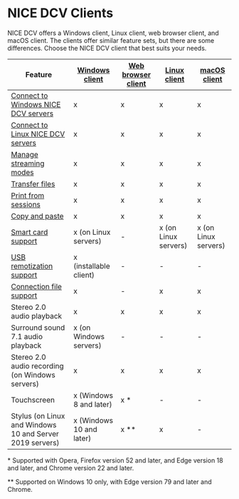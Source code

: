 # NICE DCV Clients<a name="client"></a>

NICE DCV offers a Windows client, Linux client, web browser client, and macOS client\. The clients offer similar feature sets, but there are some differences\. Choose the NICE DCV client that best suits your needs\.


| Feature | [Windows client](client-windows.md) | [Web browser client](client-web.md) | [Linux client](client-linux.md) | [macOS client](client-mac.md) | 
| --- | --- | --- | --- | --- | 
|  [Connect to Windows NICE DCV servers](using-connecting.md)  | x | x | x | x | 
|  [Connect to Linux NICE DCV servers](using-connecting.md)  | x | x | x | x | 
|  [Manage streaming modes](using-streaming.md)  | x | x | x | x | 
|  [Transfer files](using-transfer.md)  | x | x | x | x | 
|  [Print from sessions](using-print.md)  | x | x | x | x | 
|  [Copy and paste](using-copy-paste.md)  | x | x | x | x | 
|  [Smart card support](using-smartcard.md)  | x \(on Linux servers\) | \- | x \(on Linux servers\) | x \(on Linux servers\) | 
|  [USB remotization support](using-usb.md)  | x \(installable client\) | \- | \- | \- | 
|  [Connection file support](using-connection-file.md)  | x | \- | x | x | 
|  Stereo 2\.0 audio playback  | x | x | x | x | 
|  Surround sound 7\.1 audio playback  | x \(on Windows servers\) | \- | \- | \- | 
|  Stereo 2\.0 audio recording \(on Windows servers\)  | x | x | x | x | 
|  Touchscreen  | x \(Windows 8 and later\) | x \* | \- | \- | 
|  Stylus \(on Linux and Windows 10 and Server 2019 servers\)  | x \(Windows 10 and later\) | x \*\* | x | \- | 

\* Supported with Opera, Firefox version 52 and later, and Edge version 18 and later, and Chrome version 22 and later\.

\*\* Supported on Windows 10 only, with Edge version 79 and later and Chrome\.